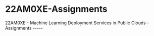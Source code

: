 # 22AM0XE-Assignments
22AM0XE - Machine Learning Deployment Services in Public Clouds - Assignments -----
